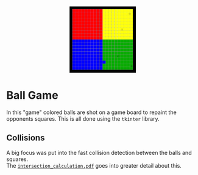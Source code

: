 <p align="center">
  <img src="game.gif" alt="The Ball Game" height=175/>
</p>

# Ball Game
In this "game" colored balls are shot on a game board to repaint the opponents squares. This is all done using the `tkinter` library.

## Collisions
A big focus was put into the fast collision detection between the balls and squares.<br>
The [`intersection_calculation.pdf`](intersection_calculation.pdf) goes into greater detail about this.
